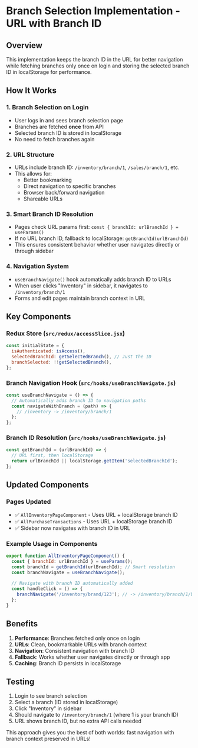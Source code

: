 # Branch Selection Implementation - URL with Branch ID

## Overview
This implementation keeps the branch ID in the URL for better navigation while fetching branches only once on login and storing the selected branch ID in localStorage for performance.

## How It Works

### 1. **Branch Selection on Login**
- User logs in and sees branch selection page
- Branches are fetched **once** from API
- Selected branch ID is stored in localStorage
- No need to fetch branches again

### 2. **URL Structure**
- URLs include branch ID: `/inventory/branch/1`, `/sales/branch/1`, etc.
- This allows for:
  - Better bookmarking
  - Direct navigation to specific branches
  - Browser back/forward navigation
  - Shareable URLs

### 3. **Smart Branch ID Resolution**
- Pages check URL params first: `const { branchId: urlBranchId } = useParams()`
- If no URL branch ID, fallback to localStorage: `getBranchId(urlBranchId)`
- This ensures consistent behavior whether user navigates directly or through sidebar

### 4. **Navigation System**
- `useBranchNavigate()` hook automatically adds branch ID to URLs
- When user clicks "Inventory" in sidebar, it navigates to `/inventory/branch/1`
- Forms and edit pages maintain branch context in URL

## Key Components

### Redux Store (`src/redux/accessSlice.jsx`)
```javascript
const initialState = {
  isAuthenticated: isAccess(),
  selectedBranchId: getSelectedBranch(), // Just the ID
  branchSelected: !!getSelectedBranch(),
};
```

### Branch Navigation Hook (`src/hooks/useBranchNavigate.js`)
```javascript
const useBranchNavigate = () => {
  // Automatically adds branch ID to navigation paths
  const navigateWithBranch = (path) => {
    // /inventory -> /inventory/branch/1
  };
};
```

### Branch ID Resolution (`src/hooks/useBranchNavigate.js`)
```javascript
const getBranchId = (urlBranchId) => {
  // URL first, then localStorage
  return urlBranchId || localStorage.getItem('selectedBranchId');
};
```

## Updated Components

### Pages Updated
- ✅ `AllInventoryPageComponent` - Uses URL + localStorage branch ID
- ✅ `AllPurchaseTransactions` - Uses URL + localStorage branch ID  
- ✅ Sidebar now navigates with branch ID in URL

### Example Usage in Components
```javascript
export function AllInventoryPageComponent() {
  const { branchId: urlBranchId } = useParams();
  const branchId = getBranchId(urlBranchId); // Smart resolution
  const branchNavigate = useBranchNavigate();
  
  // Navigate with branch ID automatically added
  const handleClick = () => {
    branchNavigate('/inventory/brand/123'); // -> /inventory/branch/1/brand/123
  };
}
```

## Benefits

1. **Performance**: Branches fetched only once on login
2. **URLs**: Clean, bookmarkable URLs with branch context
3. **Navigation**: Consistent navigation with branch ID
4. **Fallback**: Works whether user navigates directly or through app
5. **Caching**: Branch ID persists in localStorage

## Testing

1. Login to see branch selection
2. Select a branch (ID stored in localStorage)
3. Click "Inventory" in sidebar
4. Should navigate to `/inventory/branch/1` (where 1 is your branch ID)
5. URL shows branch ID, but no extra API calls needed

This approach gives you the best of both worlds: fast navigation with branch context preserved in URLs!
